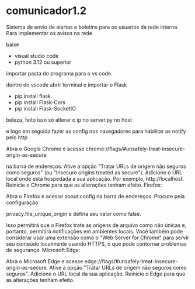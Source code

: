 # comunicador1.2
Sistema de envio de alertas e boletins para os usuarios da rede interna.
Para implementar os avisos na rede

baixe
- visual studio code
- python 3.12 ou superior

importar pasta do programa para o vs code.

dentro do vscode abrir terminal e importar o Flask 

-   pip install flask
-   pip install Flask-Cors
-   pip install Flask-SocketIO

beleza, feito isso só alterar o ip no server.py no host

e logo em seguida fazer as config nos navegadores para habilitar as notify pelo http

Abra o Google Chrome e acesse chrome://flags/#unsafely-treat-insecure-origin-as-secure 

na barra de endereços.
Ative a opção "Tratar URLs de origem não seguros como seguros" (ou "Insecure origins treated as secure").
Adicione o URL local onde está hospedada a sua aplicação. Por exemplo, http://localhost.
Reinicie o Chrome para que as alterações tenham efeito.
Firefox:

Abra o Firefox e acesse about:config na barra de endereços.
Procure pela configuração

privacy.file_unique_origin          e defina seu valor como false.

Isso permitirá que o Firefox trate as origens de arquivo como não únicas e, portanto, permitirá notificações em ambientes locais.
Você também pode considerar usar uma extensão como o "Web Server for Chrome" para servir seu conteúdo localmente usando HTTPS, o que pode contornar problemas de segurança.
Microsoft Edge:

Abra o Microsoft Edge e acesse edge://flags/#unsafely-treat-insecure-origin-as-secure.
Ative a opção "Tratar URLs de origem não seguros como seguros".
Adicione o URL local da sua aplicação.
Reinicie o Edge para que as alterações tenham efeito.



